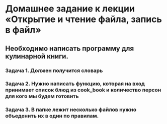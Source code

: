 # Домашнее задание к лекции «Открытие и чтение файла, запись в файл»
## Необходимо написать программу для кулинарной книги.

### Задача 1. Должен получится словарь

### Задача 2. Нужно написать функцию, которая на вход принимает список блюд из cook_book и количество персон для кого мы будем готовить

### Задача 3. В папке лежит несколько файлов нужно объеденить их в один по правилам.
